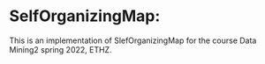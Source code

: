 # SelfOrganizingMap:
This is an implementation of SlefOrganizingMap for the course Data Mining2 spring 2022, ETHZ.
